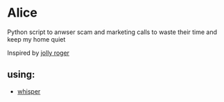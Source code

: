 # Alice

Python script to anwser scam and marketing calls to waste their time and keep my home quiet

Inspired by [jolly roger](https://jollyrogertelephone.com/)


## using:

- [whisper](https://github.com/openai/whisper)
